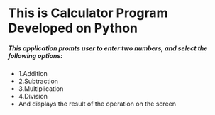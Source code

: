 # This is Calculator Program Developed on Python
##### This application promts user to enter two numbers, and select the following options:
- 1.Addition
- 2.Subtraction
- 3.Multiplication
- 4.Division
- And displays the result of the operation on the screen 
